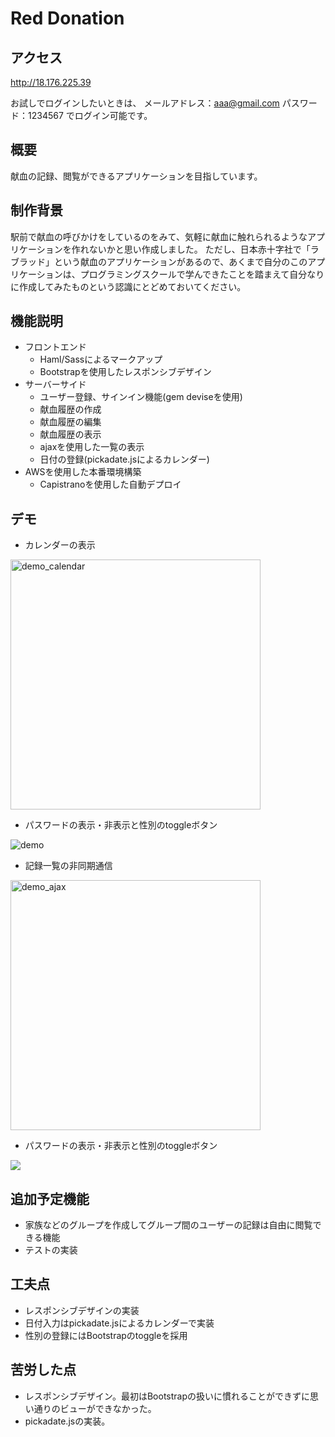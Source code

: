 # Red Donation
## アクセス
http://18.176.225.39

お試しでログインしたいときは、
メールアドレス：aaa@gmail.com
パスワード：1234567
でログイン可能です。

## 概要
献血の記録、閲覧ができるアプリケーションを目指しています。

## 制作背景
駅前で献血の呼びかけをしているのをみて、気軽に献血に触れられるようなアプリケーションを作れないかと思い作成しました。
ただし、日本赤十字社で「ラブラッド」という献血のアプリケーションがあるので、あくまで自分のこのアプリケーションは、プログラミングスクールで学んできたことを踏まえて自分なりに作成してみたものという認識にとどめておいてください。

## 機能説明
- フロントエンド
  - Haml/Sassによるマークアップ
  - Bootstrapを使用したレスポンシブデザイン
- サーバーサイド
  - ユーザー登録、サインイン機能(gem deviseを使用)
  - 献血履歴の作成
  - 献血履歴の編集
  - 献血履歴の表示
  - ajaxを使用した一覧の表示
  - 日付の登録(pickadate.jsによるカレンダー)
- AWSを使用した本番環境構築
  - Capistranoを使用した自動デプロイ

## デモ
- カレンダーの表示

<img width="400" alt="demo_calendar" src="https://gyazo.com/0c4c1ccbbd82e924a5bbba54a9726106/raw">

- パスワードの表示・非表示と性別のtoggleボタン

![demo](https://gyazo.com/43128a309f1ab642d126f2fdc42763dd/raw)

- 記録一覧の非同期通信

<img width="400" alt="demo_ajax" src="https://gyazo.com/d86a69b55f267c2fbd142c62b1780c13/raw">

- パスワードの表示・非表示と性別のtoggleボタン

![](https://gyazo.com/3eeb336375ffe31df89999a7cbe2891b.png)

## 追加予定機能
- 家族などのグループを作成してグループ間のユーザーの記録は自由に閲覧できる機能
- テストの実装

## 工夫点
- レスポンシブデザインの実装
- 日付入力はpickadate.jsによるカレンダーで実装
- 性別の登録にはBootstrapのtoggleを採用

## 苦労した点
- レスポンシブデザイン。最初はBootstrapの扱いに慣れることができずに思い通りのビューができなかった。
- pickadate.jsの実装。